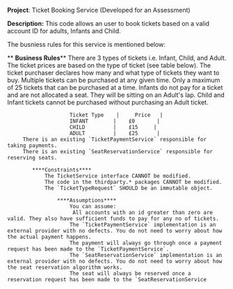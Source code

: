 **Project**: Ticket Booking Service (Developed for an Assessment)

**Description:** This code allows an user to book tickets based on a valid account ID for adults, Infants and Child.

The busniess rules for this service is mentioned below:

 ** **Business Rules****
        There are 3 types of tickets i.e. Infant, Child, and Adult.
        The ticket prices are based on the type of ticket (see table below).
        The ticket purchaser declares how many and what type of tickets they want to buy.
        Multiple tickets can be purchased at any given time.
        Only a maximum of 25 tickets that can be purchased at a time.
        Infants do not pay for a ticket and are not allocated a seat. They will be sitting on an Adult's lap.
        Child and Infant tickets cannot be purchased without purchasing an Adult ticket.
     
                        Ticket Type    |     Price   |
                        INFANT        |    £0       |
                        CHILD         |    £15     |
                        ADULT         |    £25      |
         There is an existing `TicketPaymentService` responsible for taking payments.
         There is an existing `SeatReservationService` responsible for reserving seats.
         
            ****Constraints****
                The TicketService interface CANNOT be modified.
                The code in the thirdparty.* packages CANNOT be modified.
                The `TicketTypeRequest` SHOULD be an immutable object.
        
                    ****Assumptions****
                        You can assume:
                         All accounts with an id greater than zero are valid. They also have sufficient funds to pay for any no of tickets.
                        The `TicketPaymentService` implementation is an external provider with no defects. You do not need to worry about how the actual payment happens.
                        The payment will always go through once a payment request has been made to the `TicketPaymentService`.
                        The `SeatReservationService` implementation is an external provider with no defects. You do not need to worry about how the seat reservation algorithm works.
                        The seat will always be reserved once a reservation request has been made to the `SeatReservationService
